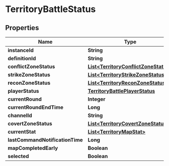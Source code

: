 

# TerritoryBattleStatus


## Properties

| Name | Type | Description | Notes |
|------------ | ------------- | ------------- | -------------|
|**instanceId** | **String** |  |  [optional] |
|**definitionId** | **String** |  |  [optional] |
|**conflictZoneStatus** | [**List&lt;TerritoryConflictZoneStatus&gt;**](TerritoryConflictZoneStatus.md) |  |  [optional] |
|**strikeZoneStatus** | [**List&lt;TerritoryStrikeZoneStatus&gt;**](TerritoryStrikeZoneStatus.md) |  |  [optional] |
|**reconZoneStatus** | [**List&lt;TerritoryReconZoneStatus&gt;**](TerritoryReconZoneStatus.md) |  |  [optional] |
|**playerStatus** | [**TerritoryBattlePlayerStatus**](TerritoryBattlePlayerStatus.md) |  |  [optional] |
|**currentRound** | **Integer** |  |  [optional] |
|**currentRoundEndTime** | **Long** |  |  [optional] |
|**channelId** | **String** |  |  [optional] |
|**covertZoneStatus** | [**List&lt;TerritoryCovertZoneStatus&gt;**](TerritoryCovertZoneStatus.md) |  |  [optional] |
|**currentStat** | [**List&lt;TerritoryMapStat&gt;**](TerritoryMapStat.md) |  |  [optional] |
|**lastCommandNotificationTime** | **Long** |  |  [optional] |
|**mapCompletedEarly** | **Boolean** |  |  [optional] |
|**selected** | **Boolean** |  |  [optional] |



